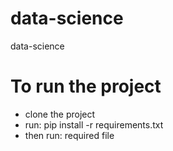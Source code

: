 # data-science
data-science

# To run the project
- clone the project
- run: pip install -r requirements.txt
- then run: required file
